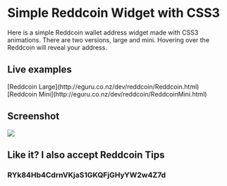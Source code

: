 <h1>Simple Reddcoin Widget with CSS3</h1>

Here is a simple Reddcoin wallet address widget made with CSS3 animations. There are two versions, large and mini. Hovering over the Reddcoin will reveal your address.

<h2>Live examples</h2>
[Reddcoin Large](http://eguru.co.nz/dev/reddcoin/Reddcoin.html)<br />
[Reddcoin Mini](http://eguru.co.nz/dev/reddcoin/ReddcoinMini.html)


<h2>Screenshot</h2>
<img src="http://i.imgur.com/hwup9ba.png">


<h2>Like it? I also accept Reddcoin Tips</h2>
<h3>RYk84Hb4CdrnVKjaS1GKQFjGHyYW2w4Z7d</h3>
